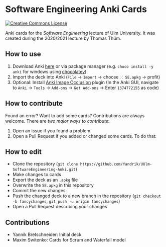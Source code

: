 # Software Engineering Anki Cards
<a rel="license" href="http://creativecommons.org/licenses/by-nc-sa/4.0/"><img alt="Creative Commons License" style="border-width:0" src="https://i.creativecommons.org/l/by-nc-sa/4.0/88x31.png" /></a>

Anki cards for the *Software Engineering* lecture of Ulm University.
It was created during the 2020/2021 lecture by Thomas Thüm.

## How to use

1. Download Anki [here](https://apps.ankiweb.net/) or via package manager
  (e.g. `choco install -y anki` for windows using [chocolatey](https://chocolatey.org))
2. Import the deck into Anki (`File` -> `Import` -> choose `⁙ SE.apkg` -> profit)
3. Optional: Install [Anki Image Occlusion](https://ankiweb.net/shared/info/1374772155) plugin (In the Anki GUI, navigate to `Anki` -> `Tools` -> `Add-ons` -> `Get Add-ons` -> Enter `1374772155` as code)

## How to contribute
Found an error? Want to add some cards? Contributions are always welcome. There are *two major ways to contribute*:

1. Open an issue if you found a problem
2. Open a Pull Request if you added or changed some cards. To do that:

## How to edit

* Clone the repository (`git clone https://github.com/Yandrik/UUlm-SoftwareEngineering-Anki.git`)
* Make changes to cards
* Export the deck as an `.apkg` file
* Overwrite the `SE.apkg` in this repository
* Commit the new changes 
* Push the changed deck to a new branch in the repository (`git checkout -b fancychanges`, `git push -u origin fancychanges`)
* Open a Pull Request describing your changes

## Contributions

* Yannik Bretschneider: Initial deck
* Maxim Switenko: Cards for Scrum and Waterfall model
